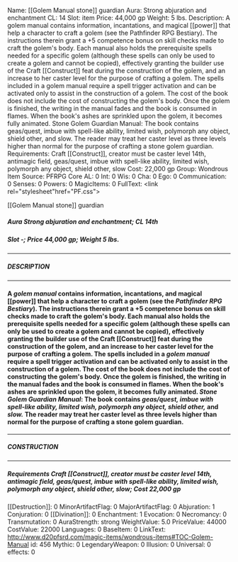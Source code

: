 Name: [[Golem Manual stone]] guardian
Aura: Strong abjuration and enchantment
CL: 14
Slot: item
Price: 44,000 gp
Weight: 5 lbs.
Description: A golem manual contains information, incantations, and magical [[power]] that help a character to craft a golem (see the Pathfinder RPG Bestiary). The instructions therein grant a +5 competence bonus on skill checks made to craft the golem's body. Each manual also holds the prerequisite spells needed for a specific golem (although these spells can only be used to create a golem and cannot be copied), effectively granting the builder use of the Craft [[Construct]] feat during the construction of the golem, and an increase to her caster level for the purpose of crafting a golem. The spells included in a golem manual require a spell trigger activation and can be activated only to assist in the construction of a golem. The cost of the book does not include the cost of constructing the golem's body. Once the golem is finished, the writing in the manual fades and the book is consumed in flames. When the book's ashes are sprinkled upon the golem, it becomes fully animated. Stone Golem Guardian Manual: The book contains geas/quest, imbue with spell-like ability, limited wish, polymorph any object, shield other, and slow. The reader may treat her caster level as three levels higher than normal for the purpose of crafting a stone golem guardian.
Requirements: Craft [[Construct]], creator must be caster level 14th, antimagic field, geas/quest, imbue with spell-like ability, limited wish, polymorph any object, shield other, slow
Cost: 22,000 gp
Group: Wondrous Item
Source: PFRPG Core
AL: 0
Int: 0
Wis: 0
Cha: 0
Ego: 0
Communication: 0
Senses: 0
Powers: 0
MagicItems: 0
FullText: <link rel="stylesheet"href="PF.css"><div class="heading"><p class="alignleft">[[Golem Manual stone]] guardian</p><div style="clear: both;"></div></div><div><h5><b>Aura </b>Strong abjuration and enchantment; <b>CL </b>14th</h5><h5><b>Slot </b>-; <b>Price </b>44,000 gp; <b>Weight </b>5 lbs.</h5></div><hr/><div><h5><b>DESCRIPTION</b></h5></div><hr/><div><h4><p>A <i>golem manual</i> contains information, incantations, and magical [[power]] that help a character to craft a golem (see the <i>Pathfinder RPG Bestiary</i>). The instructions therein grant a +5 competence bonus on skill checks made to craft the golem's body. Each manual also holds the prerequisite spells needed for a specific golem (although these spells can only be used to create a golem and cannot be copied), effectively granting the builder use of the Craft [[Construct]] feat during the construction of the golem, and an increase to her caster level for the purpose of crafting a golem. The spells included in a <i>golem manual</i> require a spell trigger activation and can be activated only to assist in the construction of a golem. The cost of the book does not include the cost of constructing the golem's body. Once the golem is finished, the writing in the manual fades and the book is consumed in flames. When the book's ashes are sprinkled upon the golem, it becomes fully animated. <i>Stone Golem Guardian Manual</i>: The book contains <i>geas/quest, imbue with spell-like ability, limited wish, polymorph any object, shield other,</i> and <i>slow.</i> The reader may treat her caster level as three levels higher than normal for the purpose of crafting a stone golem guardian.</p></h4></div><hr/><div><h5><b>CONSTRUCTION</b></h5></div><hr/><div><h5><b>Requirements </b>Craft [[Construct]], creator must be caster level 14th, <i>antimagic field</i>, <i>geas/quest</i>, <i>imbue with spell-like ability</i>, <i>limited wish</i>, <i>polymorph any object</i>, <i>shield other</i>, <i>slow</i>; <b>Cost </b>22,000 gp</h5></div>
[[Destruction]]: 0
MinorArtifactFlag: 0
MajorArtifactFlag: 0
Abjuration: 1
Conjuration: 0
[[Divination]]: 0
Enchantment: 1
Evocation: 0
Necromancy: 0
Transmutation: 0
AuraStrength: strong
WeightValue: 5.0
PriceValue: 44000
CostValue: 22000
Languages: 0
BaseItem: 0
LinkText: http://www.d20pfsrd.com/magic-items/wondrous-items#TOC-Golem-Manual
id: 456
Mythic: 0
LegendaryWeapon: 0
Illusion: 0
Universal: 0
effects: 0
